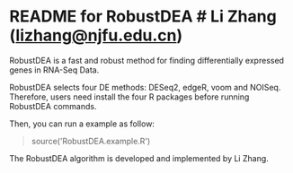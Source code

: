 # README for RobustDEA # Li Zhang (lizhang@njfu.edu.cn)

RobustDEA is a fast and robust method for finding differentially expressed genes in RNA-Seq Data.

RobustDEA selects four DE methods: DESeq2, edgeR, voom and NOISeq. Therefore, users need install the four R packages before running RobustDEA commands. 

Then, you can run a example as follow:
> source('RobustDEA.example.R')


The RobustDEA algorithm is developed and implemented by Li Zhang. 
